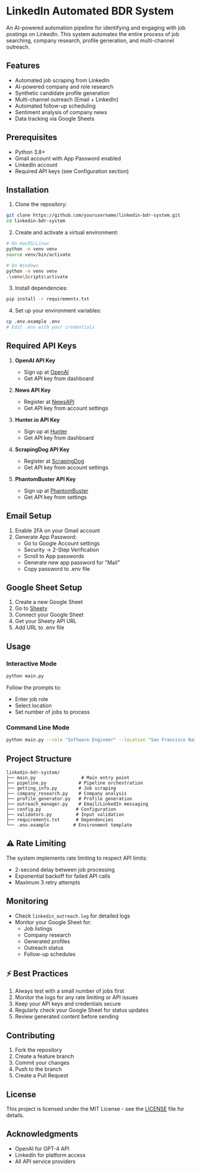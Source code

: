 # LinkedIn Automated BDR System

An AI-powered automation pipeline for identifying and engaging with job postings on LinkedIn. This system automates the entire process of job searching, company research, profile generation, and multi-channel outreach.

##  Features

-  Automated job scraping from LinkedIn
-  AI-powered company and role research
-  Synthetic candidate profile generation
-  Multi-channel outreach (Email + LinkedIn)
-  Automated follow-up scheduling
-  Sentiment analysis of company news
-  Data tracking via Google Sheets

##  Prerequisites

- Python 3.8+
- Gmail account with App Password enabled
- LinkedIn account
- Required API keys (see Configuration section)

##  Installation

1. Clone the repository:
```bash
git clone https://github.com/yourusername/linkedin-bdr-system.git
cd linkedin-bdr-system
```

2. Create and activate a virtual environment:
```bash
# On macOS/Linux
python -m venv venv
source venv/bin/activate

# On Windows
python -m venv venv
.\venv\Scripts\activate
```

3. Install dependencies:
```bash
pip install -r requirements.txt
```

4. Set up your environment variables:
```bash
cp .env.example .env
# Edit .env with your credentials
```

##  Required API Keys

1. **OpenAI API Key**
   - Sign up at [OpenAI](https://platform.openai.com/)
   - Get API key from dashboard

2. **News API Key**
   - Register at [NewsAPI](https://newsapi.org/)
   - Get API key from account settings

3. **Hunter.io API Key**
   - Sign up at [Hunter](https://hunter.io/)
   - Get API key from dashboard

4. **ScrapingDog API Key**
   - Register at [ScrapingDog](https://scrapingdog.com/)
   - Get API key from account settings

5. **PhantomBuster API Key**
   - Sign up at [PhantomBuster](https://phantombuster.com/)
   - Get API key from settings

##  Email Setup

1. Enable 2FA on your Gmail account
2. Generate App Password:
   - Go to Google Account settings
   - Security → 2-Step Verification
   - Scroll to App passwords
   - Generate new app password for "Mail"
   - Copy password to .env file

##  Google Sheet Setup

1. Create a new Google Sheet
2. Go to [Sheety](https://sheety.co/)
3. Connect your Google Sheet
4. Get your Sheety API URL
5. Add URL to .env file

##  Usage

### Interactive Mode
```bash
python main.py
```
Follow the prompts to:
- Enter job role
- Select location
- Set number of jobs to process

### Command Line Mode
```bash
python main.py --role "Software Engineer" --location "San Francisco Bay Area" --max-jobs 5
```

##  Project Structure

```
linkedin-bdr-system/
├── main.py                 # Main entry point
├── pipeline.py            # Pipeline orchestration
├── getting_info.py        # Job scraping
├── company_research.py    # Company analysis
├── profile_generator.py   # Profile generation
├── outreach_manager.py    # Email/LinkedIn messaging
├── config.py             # Configuration
├── validators.py         # Input validation
├── requirements.txt      # Dependencies
└── .env.example         # Environment template
```

## ⚠ Rate Limiting

The system implements rate limiting to respect API limits:
- 2-second delay between job processing
- Exponential backoff for failed API calls
- Maximum 3 retry attempts

##  Monitoring

- Check `linkedin_outreach.log` for detailed logs
- Monitor your Google Sheet for:
  - Job listings
  - Company research
  - Generated profiles
  - Outreach status
  - Follow-up schedules

## ⚡ Best Practices

1. Always test with a small number of jobs first
2. Monitor the logs for any rate limiting or API issues
3. Keep your API keys and credentials secure
4. Regularly check your Google Sheet for status updates
5. Review generated content before sending

##  Contributing

1. Fork the repository
2. Create a feature branch
3. Commit your changes
4. Push to the branch
5. Create a Pull Request

##  License

This project is licensed under the MIT License - see the [LICENSE](LICENSE) file for details.

##  Acknowledgments

- OpenAI for GPT-4 API
- LinkedIn for platform access
- All API service providers 
